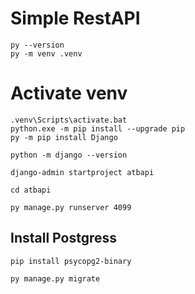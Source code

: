 # Simple RestAPI

```
py --version
py -m venv .venv
```

# Activate venv
```
.venv\Scripts\activate.bat
python.exe -m pip install --upgrade pip
py -m pip install Django

python -m django --version

django-admin startproject atbapi

cd atbapi

py manage.py runserver 4099
```

## Install Postgress
```
pip install psycopg2-binary

py manage.py migrate
```